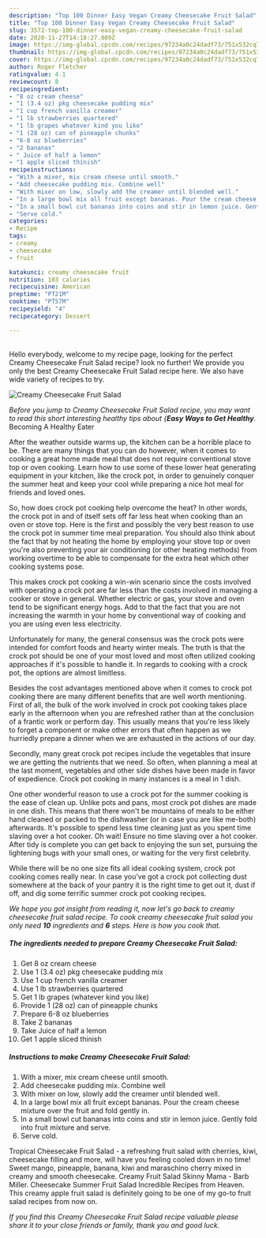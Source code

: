 ```yaml
---
description: "Top 100 Dinner Easy Vegan Creamy Cheesecake Fruit Salad"
title: "Top 100 Dinner Easy Vegan Creamy Cheesecake Fruit Salad"
slug: 3572-top-100-dinner-easy-vegan-creamy-cheesecake-fruit-salad
date: 2020-11-27T14:18:27.809Z
image: https://img-global.cpcdn.com/recipes/97234a0c24dadf73/751x532cq70/creamy-cheesecake-fruit-salad-recipe-main-photo.jpg
thumbnail: https://img-global.cpcdn.com/recipes/97234a0c24dadf73/751x532cq70/creamy-cheesecake-fruit-salad-recipe-main-photo.jpg
cover: https://img-global.cpcdn.com/recipes/97234a0c24dadf73/751x532cq70/creamy-cheesecake-fruit-salad-recipe-main-photo.jpg
author: Roger Fletcher
ratingvalue: 4.1
reviewcount: 8
recipeingredient:
- "8 oz cream cheese"
- "1 (3.4 oz) pkg cheesecake pudding mix"
- "1 cup french vanilla creamer"
- "1 lb strawberries quartered"
- "1 lb grapes whatever kind you like"
- "1 (28 oz) can of pineapple chunks"
- "6-8 oz blueberries"
- "2 bananas"
- " Juice of half a lemon"
- "1 apple sliced thinish"
recipeinstructions:
- "With a mixer, mix cream cheese until smooth."
- "Add cheesecake pudding mix. Combine well"
- "With mixer on low, slowly add the creamer until blended well."
- "In a large bowl mix all fruit except bananas. Pour the cream cheese mixture over the fruit and fold gently in."
- "In a small bowl cut bananas into coins and stir in lemon juice. Gently fold into fruit mixture and serve."
- "Serve cold."
categories:
- Recipe
tags:
- creamy
- cheesecake
- fruit

katakunci: creamy cheesecake fruit 
nutrition: 103 calories
recipecuisine: American
preptime: "PT21M"
cooktime: "PT57M"
recipeyield: "4"
recipecategory: Dessert

---
```

<br>
Hello everybody, welcome to my recipe page, looking for the perfect Creamy Cheesecake Fruit Salad recipe? look no further! We provide you only the best Creamy Cheesecake Fruit Salad recipe here. We also have wide variety of recipes to try.
<br>


![Creamy Cheesecake Fruit Salad](https://img-global.cpcdn.com/recipes/97234a0c24dadf73/751x532cq70/creamy-cheesecake-fruit-salad-recipe-main-photo.jpg)

<i>Before you jump to Creamy Cheesecake Fruit Salad recipe, you may want to read this short interesting healthy tips about {<strong>Easy Ways to Get Healthy</strong>.</i>
Becoming A Healthy Eater


After the weather outside warms up, the kitchen can be a horrible place to be. There are many things that you can do however, when it comes to cooking a great home made meal that does not require conventional stove top or oven cooking. Learn how to use some of these lower heat generating equipment in your kitchen, like the crock pot, in order to genuinely conquer the summer heat and keep your cool while preparing a nice hot meal for friends and loved ones.

So, how does crock pot cooking help overcome the heat? In other words, the crock pot in and of itself sets off far less heat when cooking than an oven or stove top. Here is the first and possibly the very best reason to use the crock pot in summer time meal preparation. You should also think about the fact that by not heating the home by employing your stove top or oven you're also preventing your air conditioning (or other heating methods) from working overtime to be able to compensate for the extra heat which other cooking systems pose.

This makes crock pot cooking a win-win scenario since the costs involved with operating a crock pot are far less than the costs involved in managing a cooker or stove in general. Whether electric or gas, your stove and oven tend to be significant energy hogs. Add to that the fact that you are not increasing the warmth in your home by conventional way of cooking and you are using even less electricity.

Unfortunately for many, the general consensus was the crock pots were intended for comfort foods and hearty winter meals.  The truth is that the crock pot should be one of your most loved and most often utilized cooking approaches if it's possible to handle it. In regards to cooking with a crock pot, the options are almost limitless.  



Besides the cost advantages mentioned above when it comes to crock pot cooking there are many different benefits that are well worth mentioning. First of all, the bulk of the work involved in crock pot cooking takes place early in the afternoon when you are refreshed rather than at the conclusion of a frantic work or perform day. This usually means that you're less likely to forget a component or make other errors that often happen as we hurriedly prepare a dinner when we are exhausted in the actions of our day.

Secondly, many great crock pot recipes include the vegetables that insure we are getting the nutrients that we need. So often, when planning a meal at the last moment, vegetables and other side dishes have been made in favor of expedience. Crock pot cooking in many instances is a meal in 1 dish.

One other wonderful reason to use a crock pot for the summer cooking is the ease of clean up.  Unlike pots and pans, most crock pot dishes are made in one dish. This means that there won't be mountains of meals to be either hand cleaned or packed to the dishwasher (or in case you are like me-both) afterwards. It's possible to spend less time cleaning just as you spent time slaving over a hot cooker. Oh wait! Ensure no time slaving over a hot cooker. After tidy is complete you can get back to enjoying the sun set, pursuing the lightening bugs with your small ones, or waiting for the very first celebrity.

While there will be no one size fits all ideal cooking system, crock pot cooking comes really near. In case you've got a crock pot collecting dust somewhere at the back of your pantry it is the right time to get out it, dust if off, and dig some terrific summer crock pot cooking recipes.


<i>We hope you got insight from reading it, now let's go back to creamy cheesecake fruit salad recipe. To cook creamy cheesecake fruit salad you only need <strong>10</strong> ingredients and <strong>6</strong> steps. Here is how you cook that.
</i>

##### The ingredients needed to prepare Creamy Cheesecake Fruit Salad:

1. Get 8 oz cream cheese
1. Use 1 (3.4 oz) pkg cheesecake pudding mix
1. Use 1 cup french vanilla creamer
1. Use 1 lb strawberries quartered
1. Get 1 lb grapes (whatever kind you like)
1. Provide 1 (28 oz) can of pineapple chunks
1. Prepare 6-8 oz blueberries
1. Take 2 bananas
1. Take  Juice of half a lemon
1. Get 1 apple sliced thinish


##### Instructions to make Creamy Cheesecake Fruit Salad:

1. With a mixer, mix cream cheese until smooth.
1. Add cheesecake pudding mix. Combine well
1. With mixer on low, slowly add the creamer until blended well.
1. In a large bowl mix all fruit except bananas. Pour the cream cheese mixture over the fruit and fold gently in.
1. In a small bowl cut bananas into coins and stir in lemon juice. Gently fold into fruit mixture and serve.
1. Serve cold.


Tropical Cheesecake Fruit Salad - a refreshing fruit salad with cherries, kiwi, cheesecake filling and more, will have you feeling cooled down in no time! Sweet mango, pineapple, banana, kiwi and maraschino cherry mixed in creamy and smooth cheesecake. Creamy Fruit Salad Skinny Mama - Barb Miller. Cheesecake Summer Fruit Salad Incredible Recipes from Heaven. This creamy apple fruit salad is definitely going to be one of my go-to fruit salad recipes from now on. 

<i>If you find this Creamy Cheesecake Fruit Salad recipe valuable please share it to your close friends or family, thank you and good luck.</i>

